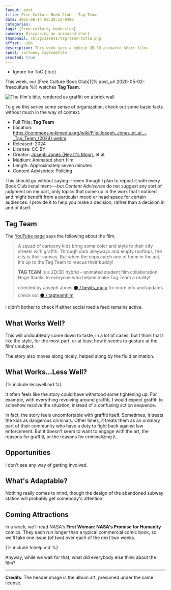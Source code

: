 ```yaml
---
layout: post
title: Free Culture Book Club — Tag Team
date: 2025-06-14 08:28:12-0400
categories:
tags: [free-culture, book-club]
summary: Discussing an animated short
thumbnail: /blog/assets/tag-team-title.png
offset: -20%
description: This week sees a hybrid 2D-3D animated short film.
spell: cartoony tagteamfilm
proofed: true
---
```


* Ignore for ToC
{:toc}

This week, our [Free Culture Book Club]({% post_url 2020-05-02-freeculture %}) watches **Tag Team**.

![The film's title, rendered as graffiti on a brick wall](/blog/assets/tag-team-title.png "Oddly, no title card with the cast")

To give this series some sense of organization, check out some basic facts without much in the way of context.

 * Full Title:  **Tag Team**
 * Location:  <https://commons.wikimedia.org/wiki/File:Joseph_Jones_et_al._-_Tag_Team_(2024).webm>
 * Released:  2024
 * License:  CC BY
 * Creator:  [Joseph Jones (Hey It's Mojo)](https://linktr.ee/heyitsmojo), et al.
 * Medium:  Animated short film
 * Length:  Approximately seven minutes
 * Content Advisories:  Policing

This should go without saying---even though I plan to repeat it with every Book Club installment---but *Content Advisories* do not suggest any sort of judgment on my part, only topics that come up in the work that I noticed and might benefit from a particular mood or head space for certain audiences.  I provide it to help you make a decision, rather than a decision in and of itself.

## Tag Team

The [YouTube page](https://www.youtube.com/watch?v=B4DxLPyyqBE) says the following about the film.

> A squad of cartoony kids bring some color and style to their city streets with graffiti. Through dark alleyways and empty rooftops, the city is their canvas. But when the cops catch one of them in the act, it's up to the Tag Team to rescue their buddy!
>
> **TAG TEAM** is a 2D/3D hybrid - animated student film collaboration. Huge thanks to everyone who helped make Tag Team a reality!
>
> directed by Joseph Jones [⚫ / heyits_mojo](https://twitter.com/heyits_mojo&v=B4DxLPyyqBE) for more info and updates check out [⚫ / tagteamfilm](https://twitter.com/tagteamfilm&v=B4DxLPyyqBE)

I didn't bother to check if either social media feed remains active.

## What Works Well?

This will undoubtedly come down to taste, in a lot of cases, but I think that I like the style, for the most part, or at least how it seems to gesture at the film's subject.

The story also moves along nicely, helped along by the fluid animation.

## What Works...Less Well?

{% include lesswell.md %}

It often feels like the story could have withstood some tightening up.  For example, with everything revolving around graffiti, I would expect graffiti to somehow resolve the situation, instead of a confusing action sequence.

In fact, the story feels uncomfortable with graffiti itself.  Sometimes, it treats the kids as dangerous criminals.  Other times, it treats them as an ordinary part of their community who have a duty to fight back against law enforcement.  But it doesn't seem to want to engage with the art, the reasons for graffiti, or the reasons for criminalizing it.

## Opportunities

I don't see any way of getting involved.

## What's Adaptable?

Nothing really comes to mind, though the design of the abandoned subway station will probably get somebody's attention.

## Coming Attractions

In a week, we'll read NASA's **First Woman:  NASA's Promise for Humanity** comics.  They each run longer than a typical commercial comic book, so we'll take one issue (of two) over each of the next two weeks.

{% include fchelp.md %}

Anyway, while we wait for that, what did everybody else think about the film?

* * *

**Credits**:  The header image is the album art, presumed under the same license.
